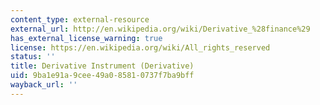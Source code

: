 ```yaml
---
content_type: external-resource
external_url: http://en.wikipedia.org/wiki/Derivative_%28finance%29
has_external_license_warning: true
license: https://en.wikipedia.org/wiki/All_rights_reserved
status: ''
title: Derivative Instrument (Derivative)
uid: 9ba1e91a-9cee-49a0-8581-0737f7ba9bff
wayback_url: ''
---
```

